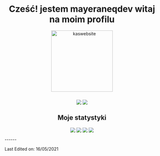 <h1 align="center">Cześć! jestem mayeraneqdev witaj na moim profilu</h1>
<p align="center">
	<a href="https://www.instagram.com/mayeraneq/" target="blank"
		><img
			align="center"
			src="https://cdn.discordapp.com/icons/853008393182773289/6206ea32fa97a5eb23a0bd8c21b1259b.webp?size=2048"
			alt="kaswebsite"
			height="200"
			width="200"
	/></a>
</p>

<h3 align="center"Młody programista który robi wszystko z nudow</h3>
<p align="center">
	<img
		align="center"
		src="https://img.shields.io/badge/Profile%20Views-226-blue"
	/>
	<img
		align="center"
		src="https://img.shields.io/badge/In%20all%20github%20repositories%20I%20have%20written-10756%20lines%20of%20code-blue"
	/>
</p>

<h2 align="center">Moje statystyki</h2>
<p align="center">
	<img
		align="center"
		src="https://github-readme-stats.vercel.app/api/top-langs/?username=mayeraneqdev&&layout=compact&bg_color=0,73FA79,73FDFF,7A81FF&theme=graywhite"
	/>
	<img
		align="center"
		src="https://github-readme-stats.vercel.app/api?username=mayeraneqdev&count_private=true&show_icons=trueline_height=21&bg_color=0,EC6C6C,FFD479,FFFC79,73FA79&theme=graywhite"
	/>
	<img align="center" src="https://github-readme-streak-stats.herokuapp.com/?user=mayeraneqdev&theme=dracula">
	<img
		align="center"
		src="https://github-profile-trophy.vercel.app/?username=mayeraneqdev&theme=onedark"
	/>
</p>
------


Last Edited on: 16/05/2021
